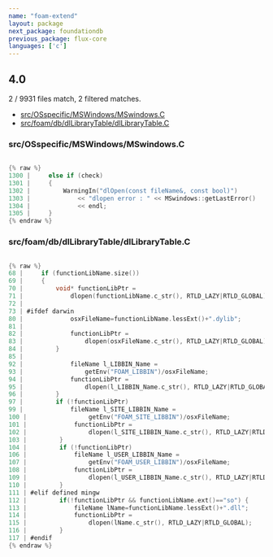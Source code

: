 ```yaml
---
name: "foam-extend"
layout: package
next_package: foundationdb
previous_package: flux-core
languages: ['c']
---
```

## 4.0
2 / 9931 files match, 2 filtered matches.

 - [src/OSspecific/MSWindows/MSwindows.C](#srcosspecificmswindowsmswindowsc)
 - [src/foam/db/dlLibraryTable/dlLibraryTable.C](#srcfoamdbdllibrarytabledllibrarytablec)

### src/OSspecific/MSWindows/MSwindows.C

```c

{% raw %}
1300 |     else if (check)
1301 |     {
1302 |         WarningIn("dlOpen(const fileName&, const bool)")
1303 |             << "dlopen error : " << MSwindows::getLastError()
1304 |             << endl;
1305 |     }
{% endraw %}

```
### src/foam/db/dlLibraryTable/dlLibraryTable.C

```c

{% raw %}
68 |     if (functionLibName.size())
69 |     {
70 |         void* functionLibPtr =
71 |             dlopen(functionLibName.c_str(), RTLD_LAZY|RTLD_GLOBAL);
72 | 
73 | #ifdef darwin
80 |             osxFileName=functionLibName.lessExt()+".dylib";
81 | 
82 |             functionLibPtr =
83 |                 dlopen(osxFileName.c_str(), RTLD_LAZY|RTLD_GLOBAL);
84 |         }
85 | 
92 |             fileName l_LIBBIN_Name =
93 |                 getEnv("FOAM_LIBBIN")/osxFileName;
94 |             functionLibPtr =
95 |                 dlopen(l_LIBBIN_Name.c_str(), RTLD_LAZY|RTLD_GLOBAL);
96 |         }
97 |         if (!functionLibPtr)
99 |             fileName l_SITE_LIBBIN_Name =
100 |                 getEnv("FOAM_SITE_LIBBIN")/osxFileName;
101 |             functionLibPtr =
102 |                 dlopen(l_SITE_LIBBIN_Name.c_str(), RTLD_LAZY|RTLD_GLOBAL);
103 |         }
104 |         if (!functionLibPtr)
106 |             fileName l_USER_LIBBIN_Name =
107 |                 getEnv("FOAM_USER_LIBBIN")/osxFileName;
108 |             functionLibPtr =
109 |                 dlopen(l_USER_LIBBIN_Name.c_str(), RTLD_LAZY|RTLD_GLOBAL);
110 |         }
111 | #elif defined mingw
112 |         if(!functionLibPtr && functionLibName.ext()=="so") {
113 |             fileName lName=functionLibName.lessExt()+".dll";
114 |             functionLibPtr =
115 |                 dlopen(lName.c_str(), RTLD_LAZY|RTLD_GLOBAL);
116 |         }
117 | #endif
{% endraw %}

```